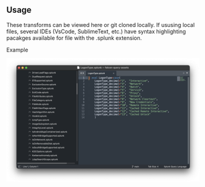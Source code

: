 ## Usage

These transforms can be viewed here or git cloned locally. If ususing local files, several IDEs (VsCode, SublimeText, etc.) have syntax highlighting pacakges available for file with the .splunk extension. 

Example

![SublimeText3 with Splunk Syntax v1.1.0](../images/example-highlight.png)

